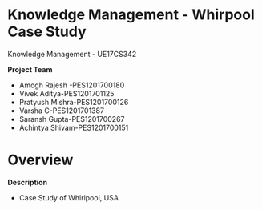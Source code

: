 # Knowledge Management - Whirpool Case Study
Knowledge Management - UE17CS342

**Project Team**
* Amogh Rajesh -PES1201700180
* Vivek Aditya-PES1201701125
* Pratyush Mishra-PES1201700126
* Varsha C-PES1201701387
* Saransh Gupta-PES1201700267
* Achintya Shivam-PES1201700151

# Overview
**Description**
* Case Study of Whirlpool, USA 
